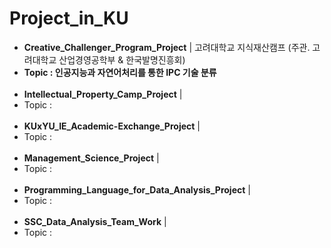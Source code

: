# Project_in_KU

- **Creative_Challenger_Program_Project** | 고려대학교 지식재산캠프 (주관. 고려대학교 산업경영공학부 & 한국발명진흥회) 
- **Topic : 인공지능과 자연어처리를 통한 IPC 기술 분류**
<br><br>
- **Intellectual_Property_Camp_Project** |
- Topic :
<br><br>
- **KUxYU_IE_Academic-Exchange_Project** |
- Topic :
<br><br>
- **Management_Science_Project** |
- Topic :
<br><br>
- **Programming_Language_for_Data_Analysis_Project** |
- Topic :
<br><br>
- **SSC_Data_Analysis_Team_Work** |
- Topic :
<br><br>
